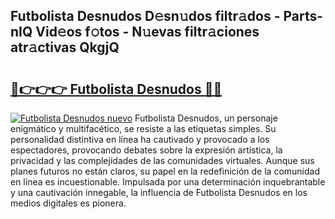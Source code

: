 ## Futbolista Desnudos D𝚎sn𝚞dos filtr𝚊dos - Parts-nIQ Vid𝚎os f𝚘tos - N𝚞evas filtr𝚊ciones atr𝚊ctivas QkgjQ

# <h2><a href="http://mb8itq.tromn.icu/?c=Futbolista+Desnudos">🔗👉👉👉 Futbolista Desnudos 🔗🔗</a></h2>

[![Futbolista Desnudos nuevo](https://i.imgur.com/pEAQMta.gif)](http://mb8itq.tromn.icu/?c=Futbolista+Desnudos)
Futbolista Desnudos, un personaje enigmático y multifacético, se resiste a las etiquetas simples. Su personalidad distintiva en línea ha cautivado y provocado a los espectadores, provocando debates sobre la expresión artística, la privacidad y las complejidades de las comunidades virtuales. Aunque sus planes futuros no están claros, su papel en la redefinición de la comunidad en línea es incuestionable. Impulsada por una determinación inquebrantable y una cautivación innegable, la influencia de Futbolista Desnudos en los medios digitales es pionera.
